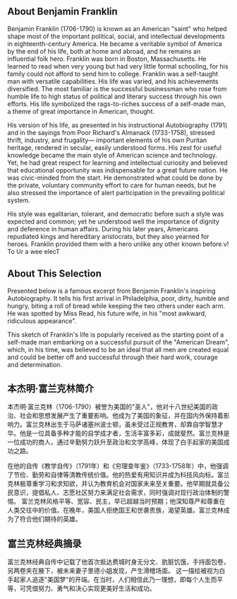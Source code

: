 

## About Benjamin Franklin

Benjamin Franklin (1706-1790) is known as an American "saint" who helped shape most of the important political, social, and intellectual developments in eighteenth-century America. He became a veritable symbol of America by the end of his life, both at home and abroad, and he remains an influential folk hero. Franklin was born in Boston, Massachusetts. He learned to read when very young but had very little formal schooling, for his family could not afford to send him to college. Franklin was a self-taught man with versatile capabilities. His life was varied, and his achievements diversified. The most familiar is the successful businessman who rose from humble life to high status of political and literary success through his own efforts. His life symbolized the rags-to-riches success of a self-made man, a theme of great importance in American, thought. 

His version of his life, as presented in his instructional Autobiography (1791) and in the sayings from Poor Richard's Almanack (1733-1758), stressed thrift, industry, and frugality— important elements of his own Puritan heritage, rendered in secular, easily understood forms. His zest for useful knowledge became the main style of American science and technology. Yet, he had great respect for learning and intellectual curiosity and believed that educational opportunity was indispensable for a great future nation. He was civic-minded from the start. He demonstrated what could be done by the private, voluntary community effort to care for human needs, but he also stressed the importance of alert participation in the prevailing political system. 

His style was egalitarian, tolerant, and democratic before such a style was expected and common; yet he understood well the importance of dignity and deference in human affairs. During his later years, Americans repudiated kings and hereditary aristocrats, but they also yearned for heroes. Franklin provided them with a hero unlike any other known before.v! To Ur a wee elecT

## About This Selection

Presented below is a famous excerpt from Benjamin Franklin's inspiring Autobiography. It tells his first arrival in Philadelphia, poor, dirty, humble and hungry, biting a roll of bread while keeping the two others under each arm. He was spotted by Miss Read, his future wife, in his "most awkward, ridiculous appearance". 

This sketch of Franklin's life is popularly received as the starting point of a self-made man embarking on a successful pursuit of the "American Dream", which, in his time, was believed to be an ideal that all men are created equal and could be better off and successful through their hard work, courage and determination.

## 本杰明·富兰克林简介

本杰明·富兰克林（1706-1790）被誉为美国的"圣人"，他对十八世纪美国的政治、社会和思想发展产生了重要影响。他成为了美国的象征，并在国内外保持着影响力。富兰克林出生于马萨诸塞州波士顿，虽未受过正规教育，却靠自学智慧才华。他是一位具备多种才能的自学成才者，生活丰富多彩，成就斐然。富兰克林是一位成功的商人，通过辛勤努力跃升至政治和文学高峰，体现了白手起家的美国成功之路。 

在他的自传《教学自传》（1791年）和《穷理查年鉴》（1733-1758年）中，他强调了节俭、勤劳和自律等清教传统价值。他的热爱有用知识并成为科技风向标。富兰克林极尊重学习和求知欲，并认为教育机会对国家未来至关重要。他早期就具备公民意识，提倡私人、志愿社区努力来满足社会需求，同时强调对现行政治体制的警惕。 富兰克林风格平等、宽容、民主，早已超越当时预期；他深知尊严和尊重在人类交往中的价值。在晚年，美国人拒绝国王和世袭贵族，渴望英雄。富兰克林成为了符合他们期待的英雄。

## 富兰克林经典摘录 

富兰克林经典自传中记载了他首次抵达费城时身无分文、肮脏饥饿，手持面包卷，另两卷夹在腋下，被未来妻子里德小姐发现，产生滑稽场面。 这一描绘被视为白手起家人追逐"美国梦"的开端。在当时，人们相信此乃一理想，即每个人生而平等，可凭借努力、勇气和决心实现更美好生活和成功。